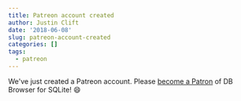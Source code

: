 ```yaml
---
title: Patreon account created
author: Justin Clift
date: '2018-06-08'
slug: patreon-account-created
categories: []
tags:
  - patreon
---
```


We've just created a Patreon account. Please [become a Patron](https://www.patreon.com/bePatron?u=11578749) of DB Browser for SQLite! :smile: